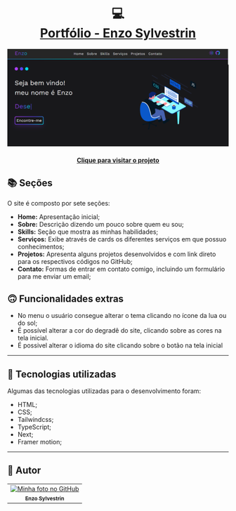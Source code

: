 <h1 align="center">
  💻<br /><a href="https://portfolio-enzosylvestrin.vercel.app">Portfólio - Enzo Sylvestrin</a>
</h1>

![Resultado final do projeto](img-app.png)

<h4 align="center"><a href="https://portfolio-enzosylvestrin.vercel.app">Clique para visitar o projeto</a></h4>

## 📚 Seções

O site é composto por sete seções:

- **Home:** Apresentação inicial;
- **Sobre:** Descrição dizendo um pouco sobre quem eu sou;
- **Skills:** Seção que mostra as minhas habilidades;
- **Serviços:** Exibe através de cards os diferentes serviços em que possuo conhecimentos;
- **Projetos:** Apresenta alguns projetos desenvolvidos e com link direto para os respectivos códigos no GitHub;
- **Contato:** Formas de entrar em contato comigo, incluindo um formulário para me enviar um email;

## 🙃 Funcionalidades extras

- No menu o usuário consegue alterar o tema clicando no ícone da lua ou do sol;
- É possível alterar a cor do degradê do site, clicando sobre as cores na tela inicial.
- É possivel alterar o idioma do site clicando sobre o botão na tela inicial
---

## 💼 Tecnologias utilizadas

Algumas das tecnologias utilizadas para o desenvolvimento foram:

- HTML;
- CSS;
- Tailwindcss;
- TypeScript;
- Next;
- Framer motion;

---

<h2>👻 Autor</h2>

<table>
  <tr>
    <td align="center">
      <a href="https://github.com/EnzoSylvestrin">
        <img src="https://avatars.githubusercontent.com/u/88488844?v=4" width="100px;" alt="Minha foto no GitHub"/><br>
        <sub>
          <b>Enzo Sylvestrin</b>
        </sub>
      </a>
    </td>
  </tr>
</table>
